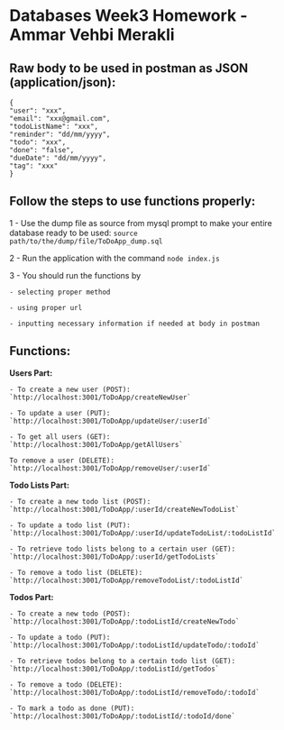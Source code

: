 # Databases Week3 Homework - Ammar Vehbi Merakli

## Raw body to be used in postman as JSON (application/json):

```
{
"user": "xxx",
"email": "xxx@gmail.com",
"todoListName": "xxx",
"reminder": "dd/mm/yyyy",
"todo": "xxx",
"done": "false",
"dueDate": "dd/mm/yyyy",
"tag": "xxx"
}
```

## Follow the steps to use functions properly:

1 - Use the dump file as source from mysql prompt to make your entire database ready to be used:
`source path/to/the/dump/file/ToDoApp_dump.sql`

2 - Run the application with the command `node index.js`

3 - You should run the functions by

    - selecting proper method

    - using proper url

    - inputting necessary information if needed at body in postman

## Functions:

**Users Part:**

    - To create a new user (POST):
    `http://localhost:3001/ToDoApp/createNewUser`

    - To update a user (PUT):
    `http://localhost:3001/ToDoApp/updateUser/:userId`

    - To get all users (GET):
    `http://localhost:3001/ToDoApp/getAllUsers`

    To remove a user (DELETE):
    `http://localhost:3001/ToDoApp/removeUser/:userId`

**Todo Lists Part:**

    - To create a new todo list (POST):
    `http://localhost:3001/ToDoApp/:userId/createNewTodoList`

    - To update a todo list (PUT):
    `http://localhost:3001/ToDoApp/:userId/updateTodoList/:todoListId`

    - To retrieve todo lists belong to a certain user (GET):
    `http://localhost:3001/ToDoApp/:userId/getTodoLists`

    - To remove a todo list (DELETE):
    `http://localhost:3001/ToDoApp/removeTodoList/:todoListId`

**Todos Part:**

    - To create a new todo (POST):
    `http://localhost:3001/ToDoApp/:todoListId/createNewTodo`

    - To update a todo (PUT):
    `http://localhost:3001/ToDoApp/:todoListId/updateTodo/:todoId`

    - To retrieve todos belong to a certain todo list (GET):
    `http://localhost:3001/ToDoApp/:todoListId/getTodos`

    - To remove a todo (DELETE):
    `http://localhost:3001/ToDoApp/:todoListId/removeTodo/:todoId`

    - To mark a todo as done (PUT):
    `http://localhost:3001/ToDoApp/:todoListId/:todoId/done`
